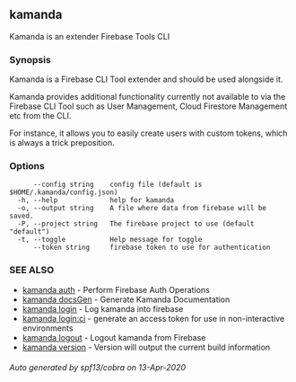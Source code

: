## kamanda

Kamanda is an extender Firebase Tools CLI

### Synopsis

Kamanda is a  Firebase CLI Tool extender and should be used alongside it. 

Kamanda provides additional functionality currently not available to via the 
Firebase CLI Tool such as User Management, Cloud Firestore Management etc from the CLI.

For instance, it allows you to easily create users with custom tokens, 
which is always a trick preposition.

### Options

```
      --config string    config file (default is $HOME/.kamanda/config.json)
  -h, --help             help for kamanda
  -o, --output string    A file where data from firebase will be saved.
  -P, --project string   The firebase project to use (default "default")
  -t, --toggle           Help message for toggle
      --token string     firebase token to use for authentication
```

### SEE ALSO

* [kamanda auth](kamanda_auth.md)	 - Perform Firebase Auth Operations
* [kamanda docsGen](kamanda_docsGen.md)	 - Generate Kamanda Documentation
* [kamanda login](kamanda_login.md)	 - Log kamanda into firebase
* [kamanda login:ci](kamanda_login:ci.md)	 - generate an access token for use in non-interactive environments
* [kamanda logout](kamanda_logout.md)	 - Logout kamanda from Firebase
* [kamanda version](kamanda_version.md)	 - Version will output the current build information

###### Auto generated by spf13/cobra on 13-Apr-2020
